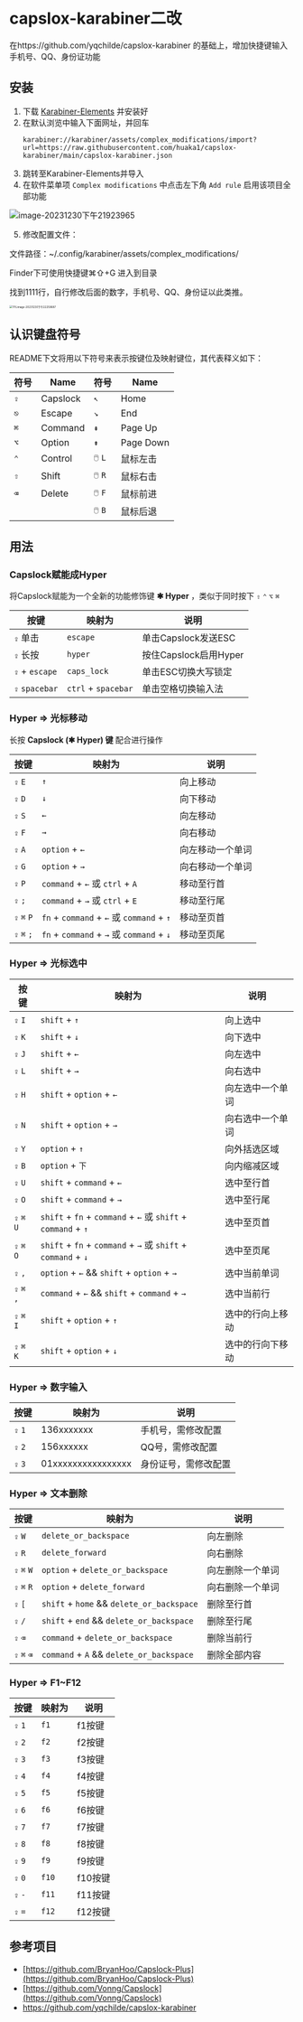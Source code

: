 # capslox-karabiner二改

在https://github.com/yqchilde/capslox-karabiner 的基础上，增加快捷键输入手机号、QQ、身份证功能

## 安装

1. 下载 [Karabiner-Elements](https://karabiner-elements.pqrs.org/) 并安装好
2. 在默认浏览中输入下面网址，并回车
    ```shell
    karabiner://karabiner/assets/complex_modifications/import?url=https://raw.githubusercontent.com/huaka1/capslox-karabiner/main/capslox-karabiner.json
    ```
3. 跳转至Karabiner-Elements并导入
4. 在软件菜单项 `Complex modifications` 中点击左下角 `Add rule` 启用该项目全部功能

![image-20231230下午21923965](https://huaka1-tuchuang.oss-cn-hangzhou.aliyuncs.com/202312301419036.png)



5. 修改配置文件：

文件路径：~/.config/karabiner/assets/complex_modifications/

 Finder下可使用快捷键⌘⇧+G 进入到目录

找到1111行，自行修改后面的数字，手机号、QQ、身份证以此类推。

<img src="https://huaka1-tuchuang.oss-cn-hangzhou.aliyuncs.com/202312301422720.png" alt="11%image-20231230下午22259687" style="zoom: 33%;" />





## 认识键盘符号

README下文将用以下符号来表示按键位及映射键位，其代表释义如下：

| 符号 | Name     | 符号    | Name      |
| ---- | -------- | ------- | --------- |
| `⇪`  | Capslock | `↖`     | Home      |
| `⎋`  | Escape   | `↘`     | End       |
| `⌘`  | Command  | `⇞`     | Page Up   |
| `⌥`  | Option   | `⇟`     | Page Down |
| `⌃`  | Control  | `🖱️` `L` | 鼠标左击  |
| `⇧`  | Shift    | `🖱️` `R` | 鼠标右击  |
| `⌫`  | Delete   | `🖱️` `F` | 鼠标前进  |
|      |          | `🖱️` `B` | 鼠标后退  |

## 用法

### Capslock赋能成Hyper

将Capslock赋能为一个全新的功能修饰键 **✱ Hyper** ，类似于同时按下 `⇧` `⌃` `⌥` `⌘`

| 按键             | 映射为         | 说明                  |
|----------------|-------------| --------------------- |
| `⇪` 单击         | `escape`    | 单击Capslock发送ESC   |
| `⇪` 长按         | `hyper`     | 按住Capslock启用Hyper |
| `⇪` + `escape` | `caps_lock` | 单击ESC切换大写锁定   |
| `⇪` `spacebar` | `ctrl` + `spacebar` | 单击空格切换输入法    |

### Hyper => 光标移动

长按 **Capslock (✱ Hyper) 键** 配合进行操作

| 按键    | 映射为                                      | 说明       |
| ------- |------------------------------------------|----------|
| `⇪` `E` | `↑`                                      | 向上移动     |
| `⇪` `D`     | `↓`                                      | 向下移动     |
| `⇪` `S`     | `←`                                      | 向左移动     |
| `⇪` `F`     | `→`                                      | 向右移动     |
| `⇪` `A`     | `option` + `←`                           | 向左移动一个单词 |
| `⇪` `G`     | `option` + `→`                           | 向右移动一个单词 |
| `⇪` `P`     | `command` + `←` 或 `ctrl` + `A`           | 移动至行首    |
| `⇪` `;`     | `command` + `→` 或 `ctrl` + `E`           | 移动至行尾   |
| `⇪` `⌘` `P` | `fn` + `command` + `←` 或 `command` + `↑` | 移动至页首  |
| `⇪` `⌘` `;` | `fn` + `command` + `→` 或 `command` + `↓` | 移动至页尾    |

### Hyper => 光标选中

| 按键 | 映射为                                                 | 说明       |
| ---- |-----------------------------------------------------|----------|
| `⇪` `I`  | `shift` + `↑`                                       | 向上选中     |
| `⇪` `K`  | `shift` + `↓`                                       | 向下选中     |
| `⇪` `J`  | `shift` + `←`                                       | 向左选中     |
| `⇪` `L`  | `shift` + `→`                                       | 向右选中     |
| `⇪` `H`  | `shift` + `option` + `←`                            | 向左选中一个单词 |
| `⇪` `N`  | `shift` + `option` + `→`                            | 向右选中一个单词 |
| `⇪` `Y`     | `option` + `↑`                                      | 向外括选区域   |
| `⇪` `B`     | `option` + `下`                                      | 向内缩减区域   |
| `⇪` `U`  | `shift` + `command` + `←`                           | 选中至行首    |
| `⇪` `O`  | `shift` + `command` + `→`                           | 选中至行尾    |
| `⇪` `⌘` `U` | `shift` + `fn` + `command` + `←` 或 `shift` + `command` + `↑` | 选中至页首    |
| `⇪` `⌘` `O` | `shift` + `fn` + `command` + `→` 或 `shift` + `command` + `↓` | 选中至页尾    |
| `⇪` `,` | `option` + `←` && `shift` + `option` + `→`          | 选中当前单词   |
| `⇪` `⌘` `,` | `command` + `←` && `shift` + `command` + `→`        | 选中当前行 |
| `⇪` `⌘` `I` | `shift` + `option` + `↑`                            | 选中的行向上移动 |
| `⇪` `⌘` `K` | `shift` + `option` + `↓`                            | 选中的行向下移动 |

### Hyper => 数字输入

| 按键          | 映射为                                     | 说明     |
|-------------|-----------------------------------------| -------- |
| `⇪` `1`    | 136xxxxxxx | 手机号，需修改配置 |
| `⇪`  `2` | 156xxxxxx               | QQ号，需修改配置 |
| `⇪`  `3` | 01xxxxxxxxxxxxxxxx | 身份证号，需修改配置 |

### Hyper => 文本删除

| 按键        | 映射为                                    | 说明             |
| ----------- | ----------------------------------------- | ---------------- |
| `⇪` `W`     | `delete_or_backspace`                     | 向左删除         |
| `⇪` `R`     | `delete_forward`                          | 向右删除         |
| `⇪` `⌘` `W` | `option` + `delete_or_backspace`          | 向左删除一个单词 |
| `⇪` `⌘` `R` | `option` + `delete_forward`               | 向右删除一个单词 |
| `⇪` `[`     | `shift` + `home` && `delete_or_backspace` | 删除至行首       |
| `⇪` `/`     | `shift` + `end` && `delete_or_backspace`  | 删除至行尾       |
| `⇪` `⌫`     | `command` + `delete_or_backspace`         | 删除当前行       |
| `⇪` `⌘` `⌫` | `command` + `A` && `delete_or_backspace`  | 删除全部内容     |

### Hyper => F1~F12

| 按键    | 映射为 | 说明    |
| ------- | ------ | ------- |
| `⇪` `1` | `f1`   | f1按键  |
| `⇪` `2` | `f2`   | f2按键  |
| `⇪` `3` | `f3`   | f3按键  |
| `⇪` `4` | `f4`   | f4按键  |
| `⇪` `5` | `f5`   | f5按键  |
| `⇪` `6` | `f6`   | f6按键  |
| `⇪` `7` | `f7`   | f7按键  |
| `⇪` `8` | `f8`   | f8按键  |
| `⇪` `9` | `f9`   | f9按键  |
| `⇪` `0` | `f10`  | f10按键 |
| `⇪` `-` | `f11`  | f11按键 |
| `⇪` `=` | `f12`  | f12按键 |

## 参考项目

- [https://github.com/BryanHoo/Capslock-Plus](https://github.com/BryanHoo/Capslock-Plus)
- [https://github.com/Vonng/Capslock](https://github.com/Vonng/Capslock)
- https://github.com/yqchilde/capslox-karabiner